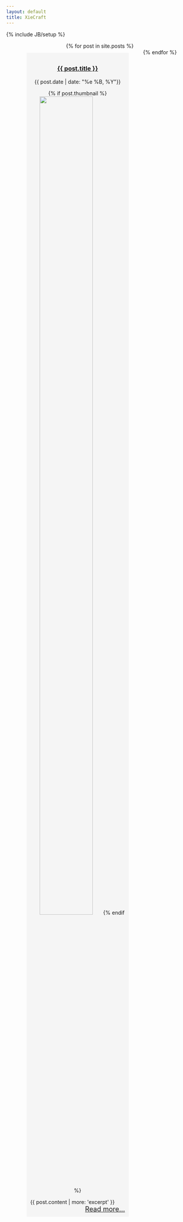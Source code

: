 ```yaml
---
layout: default
title: XieCraft
---
```

{% include JB/setup %}

<style>
  .panel-housing {
    margin-left: auto;
    margin-right: auto;
    width: 95%;
    text-align: center;
  }

  .panel-outer {
    display: inline-block;
    vertical-align: top;
    padding: 10px;
    width: 300px;
    zoom: 1;
    *display: inline;
  }

  .panel-inner {
    width: 85%;
    background-color: #f5f5f5;
    padding: 10px;
  }
</style>

<div class='panel-housing'>
{% for post in site.posts %}
  <div class='panel-outer'>
    <div class='panel-inner'>
        <h3><a href="{{ post.url }}">{{ post.title }}</a></h3> 
        <p class="author">
          {{ post.date | date: "%e %B, %Y"}}
        </p>
        <p>
          {% if post.thumbnail %}
            <img src='{{ post.thumbnail }}' width='75%' />
          {% endif %}
        </p>
        <div style="text-align:justify;">
          {{ post.content | more: 'excerpt' }}
        </div>
        <div style="font-size: large; text-align: right;">
          <a href="{{ post.url }}">Read more...</a>
        </div>
      </div>
  </div>
{% endfor %}
</div>